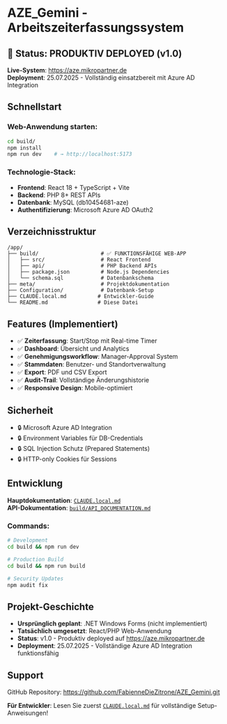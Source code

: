 # AZE_Gemini - Arbeitszeiterfassungssystem

## 🚀 Status: PRODUKTIV DEPLOYED (v1.0)

**Live-System**: https://aze.mikropartner.de  
**Deployment**: 25.07.2025 - Vollständig einsatzbereit mit Azure AD Integration

## Schnellstart

### Web-Anwendung starten:
```bash
cd build/
npm install
npm run dev    # → http://localhost:5173
```

### Technologie-Stack:
- **Frontend**: React 18 + TypeScript + Vite
- **Backend**: PHP 8+ REST APIs  
- **Datenbank**: MySQL (db10454681-aze)
- **Authentifizierung**: Microsoft Azure AD OAuth2

## Verzeichnisstruktur

```
/app/
├── build/                    # ✅ FUNKTIONSFÄHIGE WEB-APP
│   ├── src/                  # React Frontend  
│   ├── api/                  # PHP Backend APIs
│   ├── package.json          # Node.js Dependencies
│   └── schema.sql            # Datenbankschema
├── meta/                     # Projektdokumentation
├── Configuration/            # Datenbank-Setup
├── CLAUDE.local.md          # Entwickler-Guide
└── README.md                # Diese Datei
```

## Features (Implementiert)

- ✅ **Zeiterfassung**: Start/Stop mit Real-time Timer
- ✅ **Dashboard**: Übersicht und Analytics  
- ✅ **Genehmigungsworkflow**: Manager-Approval System
- ✅ **Stammdaten**: Benutzer- und Standortverwaltung
- ✅ **Export**: PDF und CSV Export
- ✅ **Audit-Trail**: Vollständige Änderungshistorie
- ✅ **Responsive Design**: Mobile-optimiert

## Sicherheit

- 🔒 Microsoft Azure AD Integration
- 🔒 Environment Variables für DB-Credentials  
- 🔒 SQL Injection Schutz (Prepared Statements)
- 🔒 HTTP-only Cookies für Sessions

## Entwicklung

**Hauptdokumentation**: [`CLAUDE.local.md`](CLAUDE.local.md)  
**API-Dokumentation**: [`build/API_DOCUMENTATION.md`](build/API_DOCUMENTATION.md)

### Commands:
```bash
# Development
cd build && npm run dev

# Production Build  
cd build && npm run build

# Security Updates
npm audit fix
```

## Projekt-Geschichte

- **Ursprünglich geplant**: .NET Windows Forms (nicht implementiert)
- **Tatsächlich umgesetzt**: React/PHP Web-Anwendung
- **Status**: v1.0 - Produktiv deployed auf https://aze.mikropartner.de
- **Deployment**: 25.07.2025 - Vollständige Azure AD Integration funktionsfähig

## Support

GitHub Repository: https://github.com/FabienneDieZitrone/AZE_Gemini.git

**Für Entwickler**: Lesen Sie zuerst [`CLAUDE.local.md`](CLAUDE.local.md) für vollständige Setup-Anweisungen!
